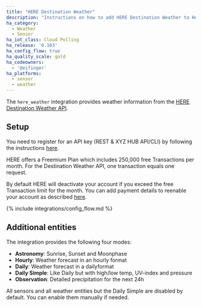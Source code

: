 ```yaml
---
title: "HERE Destination Weather"
description: "Instructions on how to add HERE Destination Weather to Home Assistant."
ha_category:
  - Weather
  - Sensor
ha_iot_class: Cloud Polling
ha_release: '0.103'
ha_config_flow: true
ha_quality_scale: gold
ha_codeowners:
  - '@eifinger'
ha_platforms:
  - sensor
  - weather
---
```


The `here_weather` integration provides weather information from the [HERE Destination Weather API](https://developer.here.com/documentation/destination-weather/dev_guide/topics/overview.html).

## Setup

You need to register for an API key (REST & XYZ HUB API/CLI) by following the instructions [here](https://developer.here.com/tutorials/getting-here-credentials/).

HERE offers a Freemium Plan which includes 250,000 free Transactions per month. For the Destination Weather API, one transaction equals one request.

By default HERE will deactivate your account if you exceed the free Transaction limit for the month. You can add payment details to reenable your account as described [here](https://knowledge.here.com/csm_kb?id=public_kb_csm_details&number=KB0016434).

{% include integrations/config_flow.md %}

## Additional entities

The integration provides the following four modes:

* **Astronomy**: Sunrise, Sunset and Moonphase
* **Hourly**: Weather forecast in an hourly format
* **Daily**: Weather forecast in a dailyformat
* **Daily Simple**: Like Daily but with high/low temp, UV-index and pressure
* **Observation**: Detailed precipitation for the next 24h

All sensors and all weather entities but the Daily Simple are disabled by default. You can enable them manually if needed.